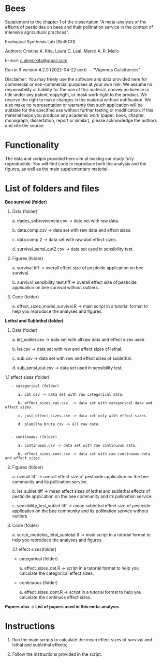 # Bees

Supplement to the chapter 1 of the dissertation "A meta-analysis of the effects of pesticides on bees and their pollination service in the context of intensive agricultural practices".  

Ecological Synthesis Lab (SintECO).

Authors: Cristina A. Kita, Laura C. Leal, Marco A. R. Mello

E-mail: c.akemikita@gmail.com

Run in R version 4.2.0 (2022-04-22 ucrt) -- "Vigorous Calisthenics"

Disclaimer: You may freely use the software and data provided here for commercial or non-commercial purposes at your own risk. We assume no responsibility or liability for the use of this material, convey no license or title under any patent, copyright, or mask work right to the product. We reserve the right to make changes in the material without notification. We also make no representation or warranty that such application will be suitable for the specified use without further testing or modification. If this material helps you produce any academic work (paper, book, chapter, monograph, dissertation, report or similar), please acknowledge the authors and cite the source.

# Functionality 

The data and scripts provided here aim at making our study fully reproducible. You will find code to reproduce both the analysis and the figures, as well as the main supplementary material.

# List of folders and files 

**Bee survival (folder)**

1. Data (folder)
 
    a. dados_sobrevivencia.csv -> data set with raw data.
    
    b. data.comp.csv -> data set with raw data and effect sizes.
    
    c. data.comp.2 -> data set with raw abd effect sizes.
    
    d. survival_sensi_out2.csv -> data set used in sensibility test. 
 
 2. Figures (folder)
 
    a. survival.tiff -> overall effect size of pesticide application on bee survival.
    
    b. survival_sensibility_test.tiff -> overall effect size of pesticide application on bee survival without outliers. 
   
 3. Code (folder)

    a. effect_sizes_model_survival.R -> main script in a tutorial format to help you reproduce the analyses and figures.  
   
   

**Lethal and Sublethal (folder)**

1. Data (folder)
    
    a. let_sublet.csv -> data set with all raw data and effect sizes used.
    
    b. let.csv -> data set with raw and effect sizes of lethal.
    
    c. sub.csv -> data set with raw and effect sizes of sublethal.
    
    d. sub_sensi_out.csv -> data set used in sensibility test.
     
  1.1 effect sizes (folder)
      
       - categorical (folder)
    
          a. cat.csv -> data set with raw categorical data.
         
          b. effect_sizes_cat.csv  -> data set with categorical data and effect sizes. 
         
          c. just_effect_sizes.csv -> data set only with effect sizes.
         
          d. planilha_bruta.csv -> all raw data. 
   
 
       - continuous (folder)
    
          a. continuous.csv -> data set with raw continuous data. 
         
          b. effect_sizes_cont.csv -> data set with raw continuous data and effect sizes. 
         
  
2. Figures (folder)
   
     a. overall.tiff -> overall effect size of pesticide application on the bee community and its pollination service.
     
     b. let_sublet.tiff -> mean effect sizes of lethal and sublethal effects of pesticide application on the bee community and its pollination service.
     
     c. sensibility_test_sublet.tiff -> mean sublethal effect size of pesticide application on the bee community and its pollination service without outliers. 

3. Code (folder)
     
     a. script_modelos_letal_subletal.R -> main script in a tutorial format to help you reproduce the analyses and figures.
   
   3.1 effect sizes(folder)
   
      - categorical (folder)
       
         a. effect_sizes_cat.R -> script in a tutorial format to help you calculate the categorical effect sizes.
         
      - continuous (folder)
       
         a. effect_sizes_cont.R -> script in a tutorial format to help you calculate the continuos effect sizes.
         



**Papers.xlsx -> List of papers used in this meta-analysis**


            
# Instructions 

1. Run the main scripts to calculate the mean effect sizes of survival and lethal and sublethal effects;

2. Follow the instructions provided in the script.


